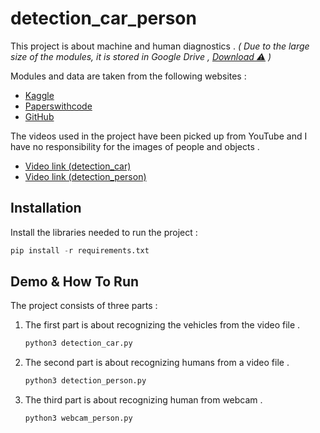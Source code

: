 # detection_car_person

This project is about machine and human diagnostics . *( Due to the large size of the modules, it is stored in Google Drive , [Download ⚠](https://drive.google.com/drive/folders/1nmznxyKXHwlwXKKUMhAgqStWWi5UjuCk?usp=sharing) )*

Modules and data are taken from the following websites :

- [Kaggle](https://www.kaggle.com/)
- [Paperswithcode](https://paperswithcode.com/)
- [GitHub](https://github.com/)

The videos used in the project have been picked up from YouTube and I have no responsibility for the images of people and objects .

- [Video link (detection_car)](https://www.youtube.com/watch?v=kh57ERFMk0k)
- [Video link (detection_person)](https://www.youtube.com/watch?v=XfIpSMhd-CA)



## Installation

Install the libraries needed to run the project :

```python
pip install -r requirements.txt
```



## Demo & How To Run

The project consists of three parts :

1. The first part is about recognizing the vehicles from the video file .

   ```python
   python3 detection_car.py
   ```

2. The second part is about recognizing humans from a video file .

   ```python
   python3 detection_person.py
   ```

3. The third part is about recognizing human from webcam .

   ```python
   python3 webcam_person.py
   ```




